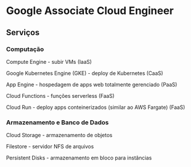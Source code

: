 # Google Associate Cloud Engineer

## Serviços

### Computação

Compute Engine - subir VMs (IaaS)

Google Kubernetes Engine (GKE) - deploy de Kubernetes (CaaS)

App Engine - hospedagem de apps web totalmente gerenciado (PaaS)

Cloud Functions - funções serverless (FaaS)

Cloud Run - deploy apps conteinerizados (similar ao AWS Fargate) (FaaS)

### Armazenamento e Banco de Dados

Cloud Storage - armazenamento de objetos

Filestore - servidor NFS de arquivos

Persistent Disks - armazenamento em bloco para instâncias









